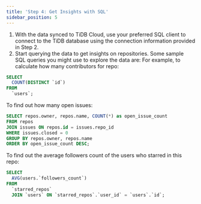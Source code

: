 ```yaml
---
title: 'Step 4: Get Insights with SQL'
sidebar_position: 5
---
```


1. With the data synced to TiDB Cloud, use your preferred SQL client to connect to the TiDB database using the connection information provided in Step 2.
2. Start querying the data to get insights on repositories. Some sample SQL queries you might use to explore the data are:
For example, to calculate how many contributors for repo:

```sql
SELECT
  COUNT(DISTINCT `id`)
FROM
  `users`;
```

To find out how many open issues: 

```sql
SELECT repos.owner, repos.name, COUNT(*) as open_issue_count
FROM repos
JOIN issues ON repos.id = issues.repo_id
WHERE issues.closed = 0
GROUP BY repos.owner, repos.name
ORDER BY open_issue_count DESC;
```

To find out the average followers count of the users who starred in this repo:

```sql
SELECT
  AVG(users.`followers_count`)
FROM
  `starred_repos`
  JOIN `users` ON `starred_repos`.`user_id` = `users`.`id`;
```

